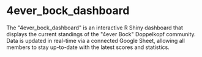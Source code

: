 # 4ever_bock_dashboard
The "4ever_bock_dashboard" is an interactive R Shiny dashboard that displays the current standings of the "4ever Bock" Doppelkopf community. Data is updated in real-time via a connected Google Sheet, allowing all members to stay up-to-date with the latest scores and statistics.
